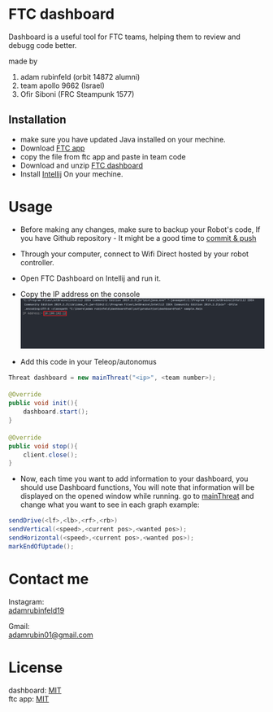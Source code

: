 # FTC dashboard
Dashboard is a useful tool for FTC teams, helping them to review and debugg code better.

made by   
1. adam rubinfeld (orbit 14872 alumni)  
2. team apollo 9662 (Israel)
3. Ofir Siboni (FRC Steampunk 1577)



## Installation
- make sure you have updated Java installed on your mechine.
- Download [FTC app](https://github.com/adamrubinfeld/FTC-app)  
- copy the file from ftc app and paste in team code  
- Download and unzip [FTC dashboard](https://github.com/adamrubinfeld/Dashboard) 
- Install [Intellij](https://www.jetbrains.com/idea/download/#section=windows) On your mechine. 


# Usage
- Before making any changes, make sure to backup your Robot's code, If you have Github repository - It might be a good time to [commit & push](https://readwrite.com/2013/10/02/github-for-beginners-part-2/)
- Through your computer, connect to Wifi Direct hosted by your robot controller.  
- Open FTC Dashboard on Intellij and run it.
- Copy the IP address on the console  
![image1](/images/image1.png)  

- Add this code in your Teleop/autonomus
```java
Threat dashboard = new mainThreat("<ip>", <team number>);

@Override
public void init(){
    dashboard.start();
}

@Override
public void stop(){
    client.close();
}
```
- Now, each time you want to add information to your dashboard, you should use Dashboard functions,
  You will note that information will be displayed on the opened window while running.
  go to [mainThreat](https://github.com/adamrubinfeld/FTC-app/blob/master/dashboardUtill/mainThreat.java) and change what you want to see in each graph
 example:
```java
sendDrive(<lf>,<lb>,<rf>,<rb>)
sendVertical(<speed>,<current pos>,<wanted pos>);
sendHorizontal(<speed>,<current pos>,<wanted pos>);
markEndOfUptade();
```
  

# Contact me
Instagram:  
[adamrubinfeld19](https://instagram.com/adamrubinfeld19?igshid=1d8lyv6hdvi601)

Gmail:  
[adamrubin01@gmail.com](mailto:adamrubin01@gmail.com)


# License
dashboard: [MIT](https://github.com/adamrubinfeld/Dashboard/blob/master/LICENSE)  
ftc app: [MIT](https://github.com/adamrubinfeld/FTC-app/blob/master/LICENSE)

